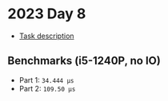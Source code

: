 # 2023 Day 8

- [Task description](./TASKS.md)

## Benchmarks (i5-1240P, no IO)

- Part 1: `34.444 µs`
- Part 2: `109.50 µs`

